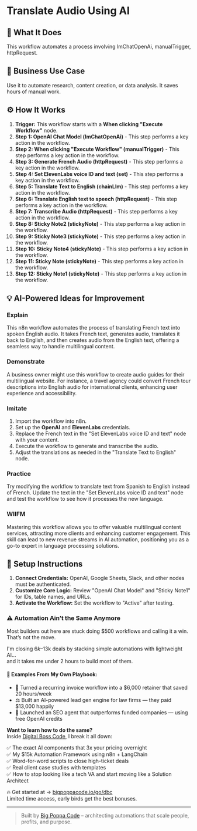 # Translate Audio Using AI

## 🚀 What It Does
This workflow automates a process involving lmChatOpenAi, manualTrigger, httpRequest.

## 💼 Business Use Case
Use it to automate research, content creation, or data analysis. It saves hours of manual work.

## ⚙️ How It Works
1.  **Trigger:** This workflow starts with a **When clicking "Execute Workflow"** node.
2. **Step 1: OpenAI Chat Model (lmChatOpenAi)** - This step performs a key action in the workflow.
3. **Step 2: When clicking "Execute Workflow" (manualTrigger)** - This step performs a key action in the workflow.
4. **Step 3: Generate French Audio (httpRequest)** - This step performs a key action in the workflow.
5. **Step 4: Set ElevenLabs voice ID and text (set)** - This step performs a key action in the workflow.
6. **Step 5: Translate Text to English (chainLlm)** - This step performs a key action in the workflow.
7. **Step 6: Translate English text to speech (httpRequest)** - This step performs a key action in the workflow.
8. **Step 7: Transcribe Audio (httpRequest)** - This step performs a key action in the workflow.
9. **Step 8: Sticky Note2 (stickyNote)** - This step performs a key action in the workflow.
10. **Step 9: Sticky Note3 (stickyNote)** - This step performs a key action in the workflow.
11. **Step 10: Sticky Note4 (stickyNote)** - This step performs a key action in the workflow.
12. **Step 11: Sticky Note (stickyNote)** - This step performs a key action in the workflow.
13. **Step 12: Sticky Note1 (stickyNote)** - This step performs a key action in the workflow.

## 💡 AI-Powered Ideas for Improvement
### Explain
This n8n workflow automates the process of translating French text into spoken English audio. It takes French text, generates audio, translates it back to English, and then creates audio from the English text, offering a seamless way to handle multilingual content.

### Demonstrate
A business owner might use this workflow to create audio guides for their multilingual website. For instance, a travel agency could convert French tour descriptions into English audio for international clients, enhancing user experience and accessibility.

### Imitate
1. Import the workflow into n8n.
2. Set up the **OpenAI** and **ElevenLabs** credentials.
3. Replace the French text in the "Set ElevenLabs voice ID and text" node with your content.
4. Execute the workflow to generate and transcribe the audio.
5. Adjust the translations as needed in the "Translate Text to English" node.

### Practice
Try modifying the workflow to translate text from Spanish to English instead of French. Update the text in the "Set ElevenLabs voice ID and text" node and test the workflow to see how it processes the new language.

### WIIFM
Mastering this workflow allows you to offer valuable multilingual content services, attracting more clients and enhancing customer engagement. This skill can lead to new revenue streams in AI automation, positioning you as a go-to expert in language processing solutions.

## 🔧 Setup Instructions
1. **Connect Credentials:** OpenAI, Google Sheets, Slack, and other nodes must be authenticated.
2. **Customize Core Logic:** Review "OpenAI Chat Model" and "Sticky Note1" for IDs, table names, and URLs.
3. **Activate the Workflow:** Set the workflow to "Active" after testing.

### ⚠️ Automation Ain’t the Same Anymore

Most builders out here are stuck doing $500 workflows and calling it a win.  
That’s not the move.  

I'm closing $6k–$13k deals by stacking simple automations with lightweight AI...  
and it takes me under 2 hours to build most of them.

#### 🧠 Examples From My Own Playbook:
- 🔁 Turned a recurring invoice workflow into a $6,000 retainer that saved 20 hours/week  
- ⚖️ Built an AI-powered lead gen engine for law firms — they paid $13,000 happily  
- 🚀 Launched an SEO agent that outperforms funded companies — using free OpenAI credits  

**Want to learn how to do the same?**  
Inside [Digital Boss Code](https://bigpoppacode.io/go/dbc), I break it all down:

✅ The exact AI components that 3x your pricing overnight  
✅ My $15k Automation Framework using n8n + LangChain  
✅ Word-for-word scripts to close high-ticket deals  
✅ Real client case studies with templates  
✅ How to stop looking like a tech VA and start moving like a Solution Architect  

🔥 Get started at → [bigpoppacode.io/go/dbc](https://bigpoppacode.io/go/dbc)  
Limited time access, early birds get the best bonuses.

---
> Built by [Big Poppa Code](https://bigpoppacode.io) – architecting automations that scale people, profits, and purpose.
